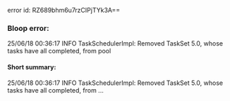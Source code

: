 error id: RZ689bhm6u7rzCIPjTYk3A==
### Bloop error:

25/06/18 00:36:17 INFO TaskSchedulerImpl: Removed TaskSet 5.0, whose tasks have all completed, from pool
#### Short summary: 

25/06/18 00:36:17 INFO TaskSchedulerImpl: Removed TaskSet 5.0, whose tasks have all completed, from ...